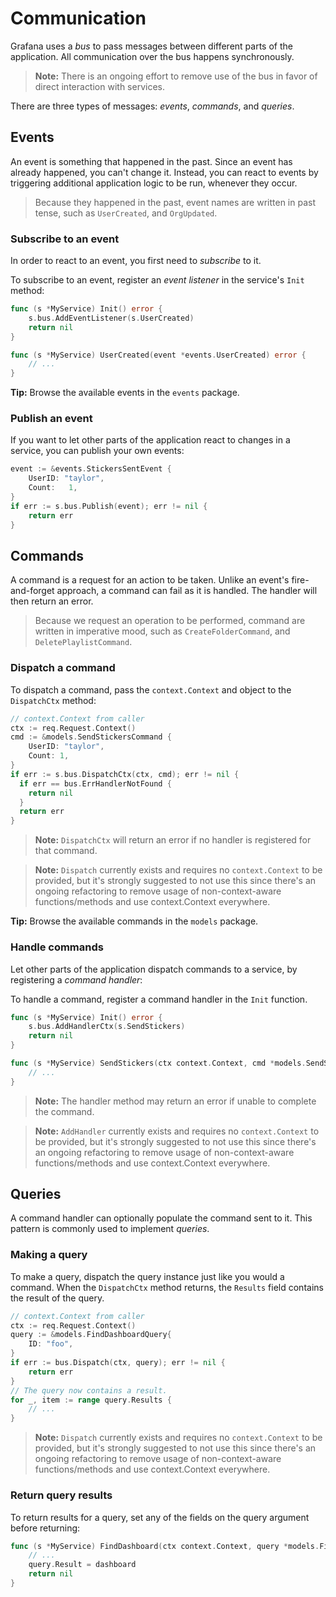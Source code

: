 # Communication

Grafana uses a _bus_ to pass messages between different parts of the application. All communication over the bus happens synchronously.

> **Note:** There is an ongoing effort to remove use of the bus in favor of direct interaction with services.

There are three types of messages: _events_, _commands_, and _queries_.

## Events

An event is something that happened in the past. Since an event has already happened, you can't change it. Instead, you can react to events by triggering additional application logic to be run, whenever they occur.

> Because they happened in the past, event names are written in past tense, such as `UserCreated`, and `OrgUpdated`.

### Subscribe to an event

In order to react to an event, you first need to _subscribe_ to it.

To subscribe to an event, register an _event listener_ in the service's `Init` method:

```go
func (s *MyService) Init() error {
    s.bus.AddEventListener(s.UserCreated)
    return nil
}

func (s *MyService) UserCreated(event *events.UserCreated) error {
    // ...
}
```

**Tip:** Browse the available events in the `events` package.

### Publish an event

If you want to let other parts of the application react to changes in a service, you can publish your own events:

```go
event := &events.StickersSentEvent {
    UserID: "taylor",
    Count:   1,
}
if err := s.bus.Publish(event); err != nil {
    return err
}
```

## Commands

A command is a request for an action to be taken. Unlike an event's fire-and-forget approach, a command can fail as it is handled. The handler will then return an error.

> Because we request an operation to be performed, command are written in imperative mood, such as `CreateFolderCommand`, and `DeletePlaylistCommand`.

### Dispatch a command

To dispatch a command, pass the `context.Context` and object to the `DispatchCtx` method:

```go
// context.Context from caller
ctx := req.Request.Context()
cmd := &models.SendStickersCommand {
    UserID: "taylor",
    Count: 1,
}
if err := s.bus.DispatchCtx(ctx, cmd); err != nil {
  if err == bus.ErrHandlerNotFound {
    return nil
  }
  return err
}
```

> **Note:** `DispatchCtx` will return an error if no handler is registered for that command.

> **Note:** `Dispatch` currently exists and requires no `context.Context` to be provided, but it's strongly suggested to not use this since there's an ongoing refactoring to remove usage of non-context-aware functions/methods and use context.Context everywhere.

**Tip:** Browse the available commands in the `models` package.

### Handle commands

Let other parts of the application dispatch commands to a service, by registering a _command handler_:

To handle a command, register a command handler in the `Init` function.

```go
func (s *MyService) Init() error {
    s.bus.AddHandlerCtx(s.SendStickers)
    return nil
}

func (s *MyService) SendStickers(ctx context.Context, cmd *models.SendStickersCommand) error {
    // ...
}
```

> **Note:** The handler method may return an error if unable to complete the command.

> **Note:** `AddHandler` currently exists and requires no `context.Context` to be provided, but it's strongly suggested to not use this since there's an ongoing refactoring to remove usage of non-context-aware functions/methods and use context.Context everywhere.

## Queries

A command handler can optionally populate the command sent to it. This pattern is commonly used to implement _queries_.

### Making a query

To make a query, dispatch the query instance just like you would a command. When the `DispatchCtx` method returns, the `Results` field contains the result of the query.

```go
// context.Context from caller
ctx := req.Request.Context()
query := &models.FindDashboardQuery{
    ID: "foo",
}
if err := bus.Dispatch(ctx, query); err != nil {
    return err
}
// The query now contains a result.
for _, item := range query.Results {
    // ...
}
```

> **Note:** `Dispatch` currently exists and requires no `context.Context` to be provided, but it's strongly suggested to not use this since there's an ongoing refactoring to remove usage of non-context-aware functions/methods and use context.Context everywhere.

### Return query results

To return results for a query, set any of the fields on the query argument before returning:

```go
func (s *MyService) FindDashboard(ctx context.Context, query *models.FindDashboardQuery) error {
    // ...
    query.Result = dashboard
    return nil
}
```
